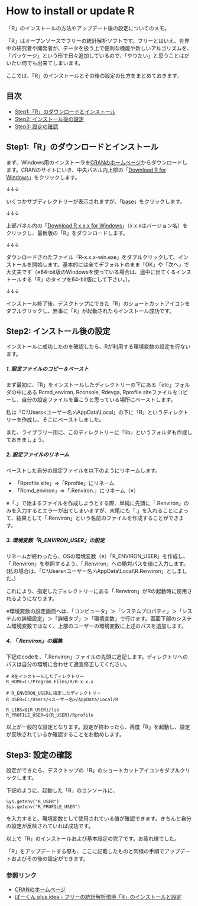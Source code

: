 # How to install or update R
「R」のインストールの方法やアップデート後の設定についてのメモ。

「R」はオープンソースでフリーの統計解析ソフトです。フリーとはいえ、世界中の研究者や開発者が、データを扱う上で便利な機能や新しいアルゴリズムを、「パッケージ」という形で日々追加しているので、「やりたい」と思うことはだいたい何でも出来てしまいます。

ここでは、「R」のインストールとその後の設定の仕方をまとめておきます。

<a id="index"></a>
<a href="#index"></a>
## 目次
* [Step1:「R」のダウンロードとインストール](#anchor1)
* [Step2: インストール後の設定](#anchor2)
* [Step3: 設定の確認](#anchor3)



<a id="anchor1"></a>
<a href="#anchor1"></a>  
## Step1:「R」のダウンロードとインストール
<!--ここに第1章の内容を書きます。-->
まず、Windows用のインストーラを[CRANのホームページ][]からダウンロードします。CRANのサイトにいき、中央パネル内上部の「<u>Download R for Windows</u>」をクリックします。

↓↓↓

いくつかサブディレクトリーが表示されますが、「<u>base</u>」をクリックします。

↓↓↓

上部パネル内の「<u>Download R x.x.x for Windows</u>」（x.x.xはバージョン名）をクリックし、最新版の「R」をダウンロードします。

↓↓↓

ダウンロードされたファイル「R-x.x.x-win.exe」をダブルクリックして、インストールを開始します。基本的には全てデフォルトのまま「OK」や「次へ」で大丈夫です（※64-bit版のWindowsを使っている場合は、途中に出てくるインストールする「R」のタイプを64-bit版にして下さい。）。

↓↓↓

インストール終了後、デスクトップにできた「R」のショートカットアイコンをダブルクリックし、無事に「R」が起動されたらインストール成功です。
<br />

<a id="anchor2"></a>
<a href="#anchor2"></a>
## Step2: インストール後の設定
<!--ここに第2章の内容を書きます。-->
インストールに成功したのを確認したら、Rが利用する環境変数の設定を行ないます。

##### 1. 設定ファイルのコピー＆ペースト
まず最初に、「R」をインストールしたディレクトリーの下にある「etc」フォルダの中にある Rcmd_environ, Rconsole, Rdevga, Rprofile.siteファイルをコピーし、自分の設定ファイルを置こうと思っている場所にペーストします。

私は「C:\Users\<ユーザー名>\AppData\Local」の下に「R」というディレクトリーを作成し、そこにペーストしました。

また、ライブラリー用に、このディレクトリーに「lib」というフォルダも作成しておきましょう。

##### 2. 設定ファイルのリネーム
ペーストした自分の設定ファイルを以下のようにリネームします。
* 「Rprofile.site」⇒「Rprofile」にリネーム
* 「Rcmd_environ」⇒「.Renviron.」にリネーム（※）

※「.」で始まるファイルを作成しようとする際、単純に先頭に「.Renviron」のみを入力するとエラーが出てしまいますが、末尾にも「.」を入れることによって、結果として「.Renviron」という名前のファイルを作成することができます。

##### 3. 環境変数「R_ENVIRON_USER」の設定
リネームが終わったら、OSの環境変数（※）「R_ENVIRON_USER」を作成し、「.Renviron」を参照するよう、「.Renviron」への絶対パスを値に入力します。(私の場合は、「C:\Users\<ユーザー名>\AppData\Local\R\.Renviron」としました。)

これにより、指定したディレクトリーにある「.Renviron」がRの起動時に使用されるようになります。

※環境変数の設定画面へは、「コンピュータ」＞「システムプロパティ」＞「システムの詳細設定」＞「詳細タブ」＞「環境変数」で行けます。画面下部のシステム環境変数ではなく、上部のユーザーの環境変数に上述のパスを追加します。

##### 4. 「.Renviron」の編集
下記のcodeを、「.Renviron」ファイルの先頭に追記します。ディレクトリへのパスは自分の環境に合わせて適宜修正してください。

```
# Rをインストールしたディレクトリー
R_HOME=C:/Program Files/R/R-x.x.x

# R_ENVIRON_USERに指定したディレクトリー
R_USER=C:/Users/<ユーザー名>/AppData/Local/R

R_LIBS=${R_USER}/lib
R_PROFILE_USER=${R_USER}/Rprofile
```

以上が一般的な設定となります。設定が終わったら、再度「R」を起動し、設定が反映されているか確認することをお勧めします。
<br />

<a id="anchor3"></a>
<a href="#anchor3"></a>
## Step3: 設定の確認
<!--ここに第3章の内容を書きます。-->
設定ができたら、デスクトップの「R」のショートカットアイコンをダブルクリックします。

下記のように、起動した「R」のコンソールに、
```
Sys.getenv("R_USER")
Sys.getenv("R_PROFILE_USER")
```
を入力すると、環境変数として使用されている値が確認できます。きちんと自分の設定が反映されていれば成功です。

以上で「R」のインストールおよび基本設定の完了です。お疲れ様でした。

「R」をアップデートする際も、ここに記載したものと同様の手順でアップデートおよびその後の設定ができます。

### 参照リンク
* [CRANのホームページ][]
* [ぱーくん plus idea - フリーの統計解析環境「R」のインストールと設定][]

[CRANのホームページ]:	https://cran.r-project.org/	"CRANホームページ"
[ぱーくん plus idea - フリーの統計解析環境「R」のインストールと設定]:	http://web.plus-idea.net/2012/06/r-instal/	"ぱーくん plus idea"
